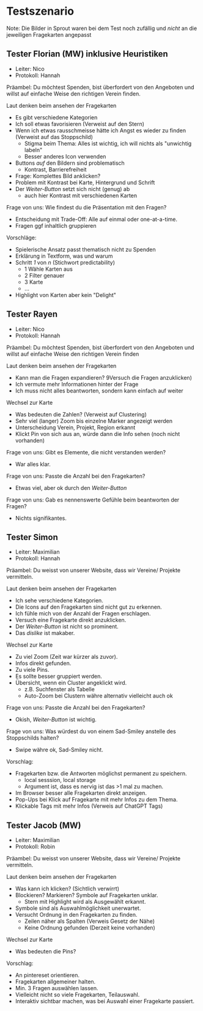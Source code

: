 # Testszenario
Note: Die Bilder in Sprout waren bei dem Test noch zufällig und _nicht_ an die
jeweiligen Fragekarten angepasst

## Tester Florian (MW) inklusive Heuristiken
- Leiter: Nico
- Protokoll: Hannah

Präambel: Du möchtest Spenden, bist überfordert von den Angeboten und willst
auf einfache Weise den richtigen Verein finden.

Laut denken beim ansehen der Fragekarten

- Es gibt verschiedene Kategorien
- Ich soll etwas favorisieren (Verweist auf den Stern)
- Wenn ich etwas rausschmeisse hätte ich Angst es wieder zu finden (Verweist
  auf das Stoppschild)
    - Stigma beim Thema: Alles ist wichtig, ich will nichts als "unwichtig
      labeln"
    - Besser anderes Icon verwenden
- Buttons *auf* den Bildern sind problematisch
    - Kontrast, Barrierefreiheit
- Frage: Komplettes Bild anklicken?
- Problem mit Kontrast bei Karte, Hintergrund und Schrift
- Der *Weiter-Button* setzt sich nicht (genug) ab
    - auch hier Kontrast mit verschiedenen Karten

Frage von uns: Wie findest du die Präsentation mit den Fragen?

- Entscheidung mit Trade-Off: Alle auf einmal oder one-at-a-time.
- Fragen ggf inhaltlich gruppieren

Vorschläge:

- Spielerische Ansatz passt thematisch nicht zu Spenden
- Erklärung in Textform, was und warum
- Schritt *1* von *n* (Stichwort predictability)
    - 1 Wähle Karten aus
    - 2 Filter genauer
    - 3 Karte
    - ...
- Highlight von Karten aber kein "Delight"

## Tester Rayen
- Leiter: Nico
- Protokoll: Hannah

Präambel: Du möchtest Spenden, bist überfordert von den Angeboten und willst
auf einfache Weise den richtigen Verein finden

Laut denken beim ansehen der Fragekarten

- Kann man die Fragen expandieren? 9Versuch die Fragen anzuklicken)
- Ich vermute mehr Informationen hinter der Frage
- Ich muss nicht alles beantworten, sondern kann einfach auf weiter

Wechsel zur Karte

- Was bedeuten die Zahlen? (Verweist auf Clustering)
- Sehr viel (langer) Zoom bis einzelne Marker angezeigt werden
- Unterscheidung Verein, Projekt, Region erkannt
- Klickt Pin von sich aus an, würde dann die Info sehen (noch nicht vorhanden)

Frage von uns: Gibt es Elemente, die nicht verstanden werden?

- War alles klar.

Frage von uns: Passte die Anzahl bei den Fragekarten?

- Etwas viel, aber ok durch den *Weiter-Button*

Frage von uns: Gab es nennenswerte Gefühle beim beantworten der Fragen?

- Nichts signifikantes.

## Tester Simon
- Leiter: Maximilian
- Protokoll: Hannah

Präambel: Du weisst von unserer Website, dass wir Vereine/ Projekte vermitteln.

Laut denken beim ansehen der Fragekarten

- Ich sehe verschiedene Kategorien.
- Die Icons auf den Fragekarten sind nicht gut zu erkennen.
- Ich fühle mich von der Anzahl der Fragen erschlagen.
- Versuch eine Fragekarte direkt anzuklicken.
- Der *Weiter-Button* ist nicht so prominent.
- Das *dislike* ist makaber.

Wechsel zur Karte

- Zu viel Zoom (Zeit war kürzer als zuvor).
- Infos direkt gefunden.
- Zu viele Pins.
- Es sollte besser gruppiert werden.
- Übersicht, wenn ein Cluster angeklickt wird.
    - z.B. Suchfenster als Tabelle
    - Auto-Zoom bei Clustern währe alternativ vielleicht auch ok

Frage von uns: Passte die Anzahl bei den Fragekarten?

- Okish, *Weiter-Button* ist wichtig.

Frage von uns: Was würdest du von einem Sad-Smiley anstelle des Stoppschilds
halten?

- Swipe währe ok, Sad-Smiley nicht.

Vorschlag:

- Fragekarten bzw. die Antworten möglichst permanent zu speichern.
    - local sesssion, local storage
    - Argument ist, dass es nervig ist das >1 mal zu machen.
- Im Browser besser alle Fragekarten direkt anzeigen.
- Pop-Ups bei Klick auf Fragekarte mit mehr Infos zu dem Thema.
- Klickable Tags mit mehr Infos (Verweis auf ChatGPT Tags)

## Tester Jacob (MW)
- Leiter: Maximilian
- Protokoll: Robin

Präambel: Du weisst von unserer Website, dass wir Vereine/ Projekte vermitteln.

Laut denken beim ansehen der Fragekarten

- Was kann ich klicken? (Sichtlich verwirrt)
- Blockieren? Markieren? Symbole auf Fragekarten unklar.
    - Stern mit Highlight wird als Ausgewählt erkannt.
- Symbole sind als Auswahlmöglichkeit unerwartet.
- Versucht Ordnung in den Fragekarten zu finden.
    - Zeilen näher als Spalten (Verweis Gesetz der Nähe)
    - Keine Ordnung gefunden (Derzeit keine vorhanden)

Wechsel zur Karte

- Was bedeuten die Pins?

Vorschlag:

- An pintereset orientieren.
- Fragekarten allgemeiner halten.
- Min. 3 Fragen auswählen lassen.
- Vielleicht nicht so viele Fragekarten, Teilauswahl.
- Interaktiv sichtbar machen, was bei Auswahl einer Fragekarte passiert.
